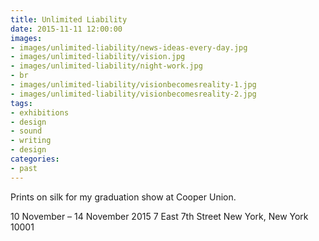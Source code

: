 ```yaml
---
title: Unlimited Liability
date: 2015-11-11 12:00:00
images:
- images/unlimited-liability/news-ideas-every-day.jpg
- images/unlimited-liability/vision.jpg
- images/unlimited-liability/night-work.jpg
- br
- images/unlimited-liability/visionbecomesreality-1.jpg
- images/unlimited-liability/visionbecomesreality-2.jpg
tags:
- exhibitions
- design
- sound
- writing
- design
categories:
- past
---
```

Prints on silk for my graduation show at Cooper Union.

10 November – 14 November 2015
7 East 7th Street
New York, New York 10001
